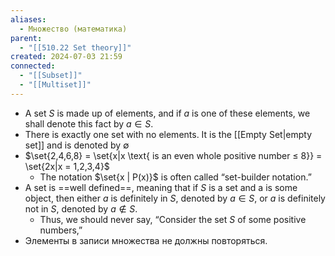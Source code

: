 ```yaml
---
aliases:
  - Множество (математика)
parent:
  - "[[510.22 Set theory]]"
created: 2024-07-03 21:59
connected:
  - "[[Subset]]"
  - "[[Multiset]]"
---
```

- A set $S$ is made up of elements, and if $a$ is one of these elements, we shall denote this fact by $a ∈ S$.
- There is exactly one set with no elements. It is the [[Empty Set|empty set]]  and is denoted by $∅$
- $\set{2,4,6,8} = \set{x|x \text{ is an even whole positive number ≤ 8}} = \set{2x|x = 1,2,3,4}$
    - The notation $\set{x | P(x)}$ is often called “set-builder notation.”
- A set is ==well defined==, meaning that if $S$ is a set and a is some object, then either $a$ is definitely in $S$, denoted by $a ∈ S$, or $a$ is definitely not in $S$, denoted by $a \not\in S$. 
    - Thus, we should never say, “Consider the set $S$ of some positive numbers,”
- Элементы в записи множества не должны повторяться.


